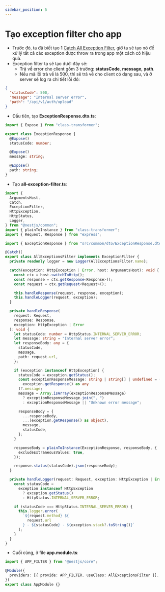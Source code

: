 ```yaml
---
sidebar_position: 5
---
```


# Tạo exception filter cho app

- Trước đó, ta đã biết tạo 1 [Catch All Exception Filter](./nestjs-fundamentals/exception-filters#catch-all-exception), giờ ta sẽ tạo nó để xử lý tất cả các exception được throw ra trong app một cách có hiệu quả.
- Exception filter ta sẽ tạo dưới đây sẽ:
  - Trả về error cho client gồm 3 trường: **statusCode**, **message**, **path**.
  - Nếu mã lỗi trả về là 500, thì sẽ trả về cho client có dạng sau, và ở server sẽ log ra chi tiết lỗi đó:

```json
{
  "statusCode": 500,
  "message": "Internal server error",
  "path": "/api/v1/auth/upload"
}
```

- Đầu tiên, tạo **ExceptionResponse.dto.ts**:

```ts
import { Expose } from "class-transformer";

export class ExceptionResponse {
  @Expose()
  statusCode: number;

  @Expose()
  message: string;

  @Expose()
  path: string;
}
```

- Tạo **all-exception-filter.ts**:

```ts
import {
  ArgumentsHost,
  Catch,
  ExceptionFilter,
  HttpException,
  HttpStatus,
  Logger,
} from "@nestjs/common";
import { plainToInstance } from "class-transformer";
import { Request, Response } from "express";

import { ExceptionResponse } from "src/common/dto/ExceptionResponse.dto";

@Catch()
export class AllExceptionsFilter implements ExceptionFilter {
  private readonly logger = new Logger(AllExceptionsFilter.name);

  catch(exception: HttpException | Error, host: ArgumentsHost): void {
    const ctx = host.switchToHttp();
    const response = ctx.getResponse<Response>();
    const request = ctx.getRequest<Request>();

    this.handleResponse(request, response, exception);
    this.handleLogger(request, exception);
  }

  private handleResponse(
    request: Request,
    response: Response,
    exception: HttpException | Error
  ): void {
    let statusCode: number = HttpStatus.INTERNAL_SERVER_ERROR;
    let message: string = "Internal server error";
    let responseBody: any = {
      statusCode,
      message,
      path: request.url,
    };

    if (exception instanceof HttpException) {
      statusCode = exception.getStatus();
      const exceptionResponseMessage: string | string[] | undefined = (
        exception.getResponse() as any
      )?.message;
      message = Array.isArray(exceptionResponseMessage)
        ? exceptionResponseMessage.join(", ")
        : exceptionResponseMessage || "Unknown error message";

      responseBody = {
        ...responseBody,
        ...(exception.getResponse() as object),
        message,
        statusCode,
      };
    }

    responseBody = plainToInstance(ExceptionResponse, responseBody, {
      excludeExtraneousValues: true,
    });

    response.status(statusCode).json(responseBody);
  }

  private handleLogger(request: Request, exception: HttpException | Error) {
    const statusCode =
      exception instanceof HttpException
        ? exception.getStatus()
        : HttpStatus.INTERNAL_SERVER_ERROR;

    if (statusCode === HttpStatus.INTERNAL_SERVER_ERROR) {
      this.logger.error(
        `${request.method} ${
          request.url
        } - ${statusCode} - ${exception.stack?.toString()}`
      );
    }
  }
}
```

- Cuối cùng, ở file **app.module.ts**:

```ts
import { APP_FILTER } from "@nestjs/core";

@Module({
  providers: [{ provide: APP_FILTER, useClass: AllExceptionsFilter }],
})
export class AppModule {}
```
